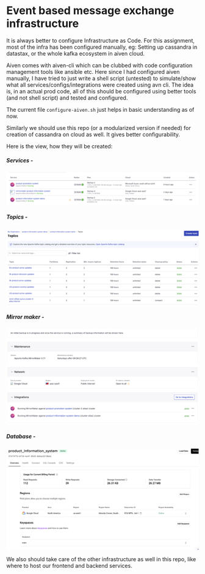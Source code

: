 # Event based message exchange infrastructure

It is always better to configure Infrastructure as Code.
For this assignment, most of the infra has been configured manually, eg:  Setting up cassandra in datastax, or the whole kafka ecosystem in aiven cloud.

Aiven comes with aiven-cli which can be clubbed with code configuration management tools like ansible etc.
Here since I had configured aiven manually, I have tried to just write a shell script (untested) to simulate/show what all services/configs/integrations were created using avn cli.
The idea is, in an actual prod code, all of this should be configured using better tools (and not shell script) and tested and configured.

The current file `configure-aiven.sh` just helps in basic understanding as of now.

Similarly we should use this repo (or a modularized version if needed) for creation of cassandra on cloud as well. It gives better configurability.

Here is the view, how they will be created:

##### Services -

![Services](docs/services.png)

##### Topics -

![topics](docs/topics.png)

##### Mirror maker -

![mirror-maker-config](docs/mirror-maker.png)

##### Database -

![DB](docs/DB.png)


We also should take care of the other infrastructure as well in this repo, like where to host our frontend and backend services. 

